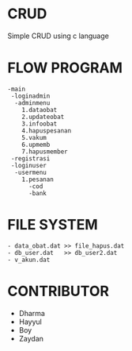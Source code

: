 # CRUD
Simple CRUD using c language
# FLOW PROGRAM
```
-main
 -loginadmin
  -adminmenu
	1.dataobat
	2.updateobat
	3.infoobat
	4.hapuspesanan
	5.vakum
	6.upmemb
	7.hapusmember
 -registrasi
 -loginuser
  -usermenu
	1.pesanan
	  -cod
	  -bank
```
# FILE SYSTEM
```
- data_obat.dat	>> file_hapus.dat
- db_user.dat	>> db_user2.dat
- v_akun.dat
```
# CONTRIBUTOR
- Dharma
- Hayyul
- Boy
- Zaydan
